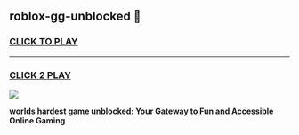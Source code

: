 
## roblox-gg-unblocked 👋
<h3>
<a href="https://premium.freeplayer.one?title=roblox-gg-unblocked&ref=14F">CLICK TO PLAY</a></h3>
<hr>

<h3>
<a href="https://premium.freeplayer.one?title=roblox-gg-unblocked&ref=14F">CLICK 2 PLAY</a>
  
</h3>

<a href="https://premium.freeplayer.one?title=roblox-gg-unblocked&ref=12F/"><img src="https://clearcache.store/games.png"></a>


**worlds hardest game unblocked: Your Gateway to Fun and Accessible Online Gaming**
